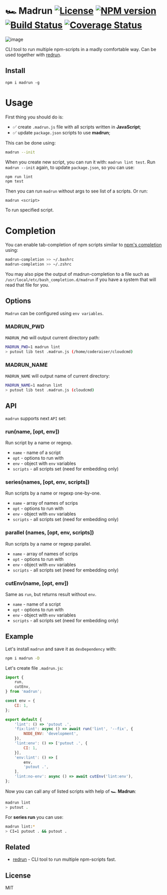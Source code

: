 # 🏎 Madrun [![License][LicenseIMGURL]][LicenseURL] [![NPM version][NPMIMGURL]][NPMURL] [![Build Status][BuildStatusIMGURL]][BuildStatusURL] [![Coverage Status][CoverageIMGURL]][CoverageURL]

![image](https://user-images.githubusercontent.com/1573141/223524904-4175548f-1e30-4745-bf2e-c2f4ea39fef5.png)

[NPMURL]: https://npmjs.org/package/madrun "npm"
[NPMIMGURL]: https://img.shields.io/npm/v/madrun.svg?style=flat
[BuildStatusURL]: https://github.com/coderaiser/madrun/actions?query=workflow%3A%22Node+CI%22 "Build Status"
[BuildStatusIMGURL]: https://github.com/coderaiser/madrun/workflows/Node%20CI/badge.svg
[LicenseURL]: https://tldrlegal.com/license/mit-license "MIT License"
[LicenseIMGURL]: https://img.shields.io/badge/license-MIT-317BF9.svg?style=flat
[CoverageURL]: https://coveralls.io/github/coderaiser/madrun?branch=master
[CoverageIMGURL]: https://coveralls.io/repos/coderaiser/madrun/badge.svg?branch=master&service=github

CLI tool to run multiple npm-scripts in a madly comfortable way. Can be used together with [redrun](https://github.com/coderaiser/redrun).

## Install

```
npm i madrun -g
```

# Usage

First thing you should do is:

- ✅ create `.madrun.js` file with all scripts written in **JavaScript**;
- ✅ update `package.json` scripts to use **madrun**;

This can be done using:

```sh
madrun --init
```

When you create new script, you can run it with: `madrun lint test`.
Run `madrun --init` again, to update `package.json`, so you can use:

```sh
npm run lint
npm test
```

Then you can run `madrun` without args to see list of a scripts. Or run:

```
madrun <script>
```

To run specified script.

# Completion

You can enable tab-completion of npm scripts similar to [npm's completion](https://docs.npmjs.com/cli/completion) using:

```sh
madrun-completion >> ~/.bashrc
madrun-completion >> ~/.zshrc
```

You may also pipe the output of madrun-completion to a file such as `/usr/local/etc/bash_completion.d/madrun` if you have a system that will read that file for you.

## Options

`Madrun` can be configured using `env variables`.

### MADRUN_PWD

`MADRUN_PWD` will output current directory path:

```sh
MADRUN_PWD=1 madrun lint
> putout lib test .madrun.js (/home/coderaiser/cloudcmd)
```

### MADRUN_NAME

`MADRUN_NAME` will output name of current directory:

```sh
MADRUN_NAME=1 madrun lint
> putout lib test .madrun.js (cloudcmd)
```

## API

`madrun` supports next `API` set:

### run(name, [opt, env])

Run script by a name or regexp.

- `name` - name of a script
- `opt` - options to run with
- `env` - object with `env` variables
- `scripts` - all scripts set (need for embedding only)

### series(names, [opt, env, scripts])

Run scripts by a name or regexp one-by-one.

- `name` - array of names of scrips
- `opt` - options to run with
- `env` - object with `env` variables
- `scripts` - all scripts set (need for embedding only)

### parallel (names, [opt, env, scripts])

Run scripts by a name or regexp parallel.

- `name` - array of names of scrips
- `opt` - options to run with
- `env` - object with `env` variables
- `scripts` - all scripts set (need for embedding only)

### cutEnv(name, [opt, env])

Same as `run`, but returns result without `env`.

- `name` - name of a script
- `opt` - options to run with
- `env` - object with `env` variables
- `scripts` - all scripts set (need for embedding only)

## Example

Let's install `madrun` and save it as `devDependency` with:

```sh
npm i madrun -D
```

Let's create file `.madrun.js`:

```js
import {
    run,
    cutEnv,
} from 'madrun';

const env = {
    CI: 1,
};

export default {
    'lint': () => 'putout .',
    'fix:lint': async () => await run('lint', '--fix', {
        NODE_ENV: 'development',
    }),
    'lint:env': () => ['putout .', {
        CI: 1,
    }],
    'env:lint': () => [
        env,
        'putout .',
    ],
    'lint:no-env': async () => await cutEnv('lint:env'),
};
```

Now you can call any of listed scripts with help of 🏎 **Madrun**:

```sh
madrun lint
> putout .
```

For **series run** you can use:

```sh
madrun lint:*
> CI=1 putout . && putout .
```

## Related

- [redrun](https://github.com/coderaiser/redrun) - CLI tool to run multiple npm-scripts fast.

## License

MIT
